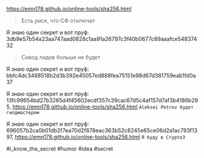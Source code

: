 https://emn178.github.io/online-tools/sha256.html

> Есть риск, что СФ отключат

Я знаю один секрет и вот пруф:  3db9e57b54a23aa747aad0828c1aa91a26797c3f40b0677c89aaafce54837432

> Сквод лидов больше не будет

Я знаю один секрет и вот пруф:  bbfc4dc3488518b2d3b392e45057ed888fea75151e98d67d381759eab1fd0a37

Я знаю один секрет и вот пруф: 13fc99654bd27b3265d4f45602ecdf357c39cac67d5c4af157d7af3b4186b295, https://emn178.github.io/online-tools/sha256.html 
`Aleksei Petrov будет гилдмастером`

Я знаю один секрет и вот пруф: 696057b2ca0b01db2f7ea70d2f878eac363b52c8245e65ce06d2a1ac793f1397, https://emn178.github.io/online-tools/sha256.html 
`Я буду в Crypto3`

#i_know_the_secret #humor #idea #secret